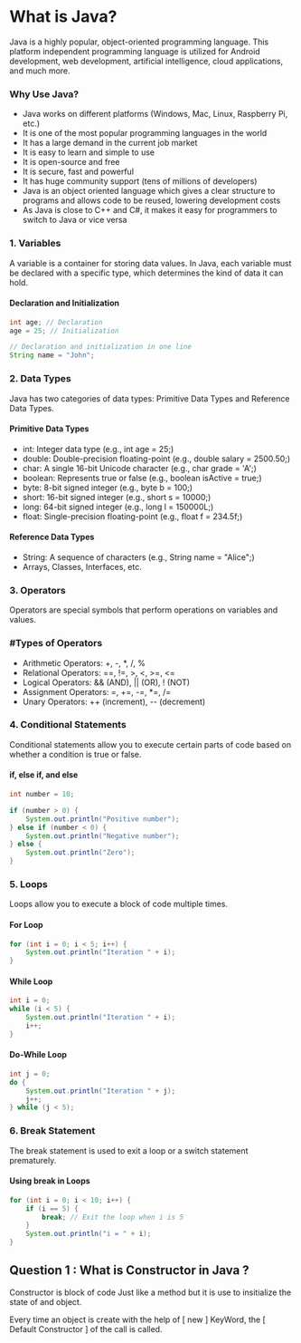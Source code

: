 # What is Java?
Java is a highly popular, object-oriented programming language. This platform independent programming language is utilized for Android development, web development, artificial intelligence, cloud applications, and much more.

### Why Use Java?
- Java works on different platforms (Windows, Mac, Linux, Raspberry Pi, etc.)
- It is one of the most popular programming languages in the world
- It has a large demand in the current job market
- It is easy to learn and simple to use
- It is open-source and free
- It is secure, fast and powerful
- It has huge community support (tens of millions of developers)
- Java is an object oriented language which gives a clear structure to programs and allows code to be reused, lowering development costs
- As Java is close to C++ and C#, it makes it easy for programmers to switch to Java or vice versa

### 1. Variables
A variable is a container for storing data values. In Java, each variable must be declared with a specific type, which determines the kind of data it can hold.

#### Declaration and Initialization
```java
int age; // Declaration
age = 25; // Initialization

// Declaration and initialization in one line
String name = "John";
```

### 2. Data Types
Java has two categories of data types: Primitive Data Types and Reference Data Types.

#### Primitive Data Types
- int: Integer data type (e.g., int age = 25;)
- double: Double-precision floating-point (e.g., double salary = 2500.50;)
- char: A single 16-bit Unicode character (e.g., char grade = 'A';)
- boolean: Represents true or false (e.g., boolean isActive = true;)
- byte: 8-bit signed integer (e.g., byte b = 100;)
- short: 16-bit signed integer (e.g., short s = 10000;)
- long: 64-bit signed integer (e.g., long l = 150000L;)
- float: Single-precision floating-point (e.g., float f = 234.5f;)
#### Reference Data Types
- String: A sequence of characters (e.g., String name = "Alice";)
- Arrays, Classes, Interfaces, etc.
### 3. Operators
Operators are special symbols that perform operations on variables and values.

### #Types of Operators
- Arithmetic Operators: +, -, *, /, %
- Relational Operators: ==, !=, >, <, >=, <=
- Logical Operators: && (AND), || (OR), ! (NOT)
- Assignment Operators: =, +=, -=, *=, /=
- Unary Operators: ++ (increment), -- (decrement)

 ### 4. Conditional Statements
Conditional statements allow you to execute certain parts of code based on whether a condition is true or false.

#### if, else if, and else
``` java
int number = 10;

if (number > 0) {
    System.out.println("Positive number");
} else if (number < 0) {
    System.out.println("Negative number");
} else {
    System.out.println("Zero");
}
```

### 5. Loops

Loops allow you to execute a block of code multiple times.

#### For Loop
``` java
for (int i = 0; i < 5; i++) {
    System.out.println("Iteration " + i);
}
```
#### While Loop
``` java 
int i = 0;
while (i < 5) {
    System.out.println("Iteration " + i);
    i++;
}
```

#### Do-While Loop

``` java
int j = 0;
do {
    System.out.println("Iteration " + j);
    j++;
} while (j < 5);
```
### 6. Break Statement
The break statement is used to exit a loop or a switch statement prematurely.

#### Using break in Loops
``` java
for (int i = 0; i < 10; i++) {
    if (i == 5) {
        break; // Exit the loop when i is 5
    }
    System.out.println("i = " + i);
}
```
## Question 1 : What is Constructor in Java ?
Constructor is block of code Just like a method  but it is use to insitialize the state of and object.

Every time an object is create with the help of [ new ] KeyWord, the [ Default Constructor ]  of  the call is called.
